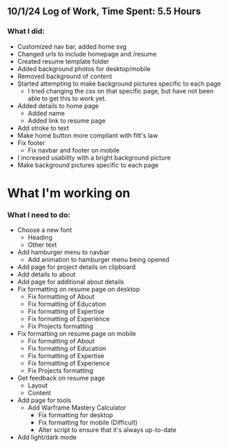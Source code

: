 ## 10/1/24 Log of Work, Time Spent: 5.5 Hours

### What I did: 

* Customized nav bar, added home svg
* Changed urls to include homepage and /resume
* Created resume template folder
* Added background photos for desktop/mobile
* Removed background of content
* Started attempting to make background pictures specific to each page
    * I tried changing the css on that specific page, but have not been able to get this to work yet. 
* Added details to home page
    * Added name
    * Added link to resume page
* Add stroke to text
* Make home button more compliant with fitt's law
* Fix footer
    * Fix navbar and footer on mobile
* I increased usability with a bright background picture
* Make background pictures specific to each page

# What I'm working on


### What I need to do:

* Choose a new font
    * Heading
    * Other text
* Add hamburger menu to navbar
    * Add animation to hamburger menu being opened
* Add page for project details on clipboard
* Add details to about
* Add page for additional about details
* Fix formatting on resume page on desktop
    * Fix formatting of About
    * Fix formatting of Education
    * Fix formatting of Expertise
    * Fix formatting of Experience
    * Fix Projects formatting
* Fix formatting on resume page on mobile
    * Fix formatting of About
    * Fix formatting of Education
    * Fix formatting of Expertise
    * Fix formatting of Experience
    * Fix Projects formatting
* Get feedback on resume page
    * Layout
    * Content
* Add page for tools
    * Add Warframe Mastery Calculator
        * Fix formatting for desktop
        * Fix formatting for mobile (Difficult)
        * Alter script to ensure that it's always up-to-date
* Add light/dark mode